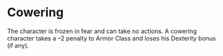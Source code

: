 ﻿---
name: Cowering
text:
  "The character is frozen in fear and can take no actions. A cowering character takes a –2 penalty to Armor Class and loses his Dexterity bonus (if any)."
---

# Cowering
The character is frozen in fear and can take no actions. A cowering character takes a –2 penalty to Armor Class and loses his Dexterity bonus (if any).
